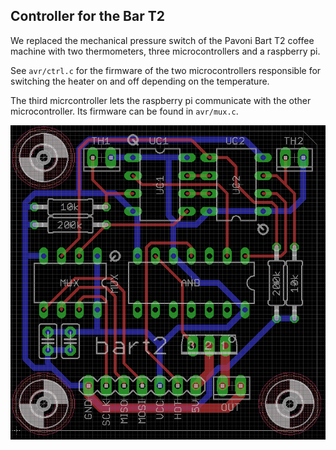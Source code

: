 Controller for the Bar T2
-------------------------

We replaced the mechanical pressure switch of the Pavoni Bart T2 coffee
machine with two thermometers, three microcontrollers and a raspberry pi.

See `avr/ctrl.c` for the firmware of the two microcontrollers responsible
for switching the heater on and off depending on the temperature.

The third micrcontroller lets the raspberry pi communicate with the
other microcontroller.  Its firmware can be found in `avr/mux.c`.

![pcb](/pcb/brd.png?raw=true)
